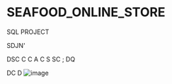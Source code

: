 # SEAFOOD_ONLINE_STORE
SQL PROJECT 

SDJN'

DSC 
C 
C A
C 
S SC ;
DQ

DC
D 
![image](https://github.com/habyphilipose/SEAFOOD_ONLINE_STORE/assets/31076902/c63b4e44-12c9-4239-b8c9-d6641204f831)
